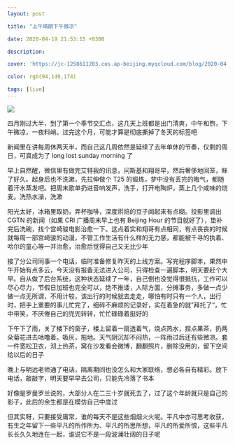 ```yaml
---
layout: post

title: "上午晴朗下午微凉"

date: 2020-04-19 21:53:15 +0300

description:  

cover: 'https://jc-1258611203.cos.ap-beijing.myqcloud.com/blog/2020-04-19-1591587312996_.pic_hd_%E5%89%AF%E6%9C%AC.jpg'

color: rgb(94,149,174)

tags: [live]
---
```


![](https://jc-1258611203.cos.ap-beijing.myqcloud.com/blog/2020-04-19-1591587312996_.pic_hd_%E5%89%AF%E6%9C%AC.jpg)

四月刚过大半，到了第一个季节交汇点，这几天上班都是出门清爽，中午和煦，下午微凉，一夜料峭。过完这个月，可能才算是彻底撕掉了冬天的标签吧

新闻里在讲每周休两天半，而自己这几周依然是延续了去年单休的节奏，仅剩的周日，可真成为了 long lost sunday morning 了

早上自然醒，微信里有做完艾特我的讯息，问斯基和翔哥早，然后奢侈地回笼，眯了好久。起身后也不洗漱，先拉伸做个 T25 的锻炼，梦中没有丢完的晦气，都随着汗水蒸发吧。把周末歌单扔进音响发声，洗手，打开电陶炉，蒸上几个咸味的烧麦。洗热水澡，洗漱

阳光太好，冰箱里取奶，弄杯咖啡，深度烘焙的豆子闻起来有点糊。投影里调出 CGTN 的新闻（如果 CRI 广播周末早上也有 Beijing Hour 的节目就好了），垫补完后洗碗，找个宫崎骏电影治愈一下。这点着实和翔哥有点相同，有点丧丧的时候就每周一部宫崎骏的动漫，不管工作生活有什么样的无力感，都能被千寻的执着、哈尔的童心等一并治愈，治愈后觉得自己又无比少年

接了分公司同事一个电话，临时准备修复昨天的上线方案。写完程序脚本，果然中午开始有点多云，今天没有报备无法进入公司，只得检查一遍脚本，明天要赶个大早。自从做了后台系统，这种状态延续了一年，自己倒也没觉得很抵抗，工作可以尽心尽力，节假日加班也完全可以，绝不推诿，人际方面，分摊事务，多做一点少做一点无所谓，不用计较，该出行的时候就去走走，哪怕有时只有一个人，出行时，把手上重要的事儿忙完了，细碎不麻烦的记录好，实在着急的就”拜托了“，忙中带笑，不厌倦自己的兜兜转转，忙忙碌碌着挺好的

下午下了雨，关了楼下的窗子，楼上留着一扇透着气，烧点热水，捏点果茶，扔两朵菊花进去咕噜着。吸灰，拖地。天气阴沉却不闷热，一阵雨过后还有些微凉。套一件宽松卫衣，沏上热茶，窝在沙发看会微博，翻翻照片，删除没用的，留下空间给以后的日子

晚上与明远老师通了电话，隔离期间也没怎么和大家联络，想必各自有精彩。放下电话，敲敲字，明天要早早去公司，只能先冷落了书本

好像是罗曼罗兰说的，大部分人在二三十岁就死去了，过了这个年龄就只是自己的影子，此后的余生都是在模仿自己中度过

但其实呀，只要接受庸常，谁的每天不是这些烟烟火火呢。平凡中亦可思考收获，有生之年留下一些平凡的所作所为、平凡的所思所想，平凡的所爱所恨，这些平凡长长久久地连在一起，谁说它不是一段波澜壮阔的日子呢





